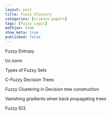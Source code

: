 ```yaml
---
layout: post
title: Fuzzy Glossary
categories: [science-papers]
tags: [Fuzzy Logic]
mathjax: true
show_meta: true
published: false
---
```


Fuzzy Entropy

t/s norm

Types of Fuzzy Sets

C-Fuzzy Decision Trees

Fuzzy Clustering in Decision tree construction

Vanishing gradients when back propagating trees

Fuzzy ID3